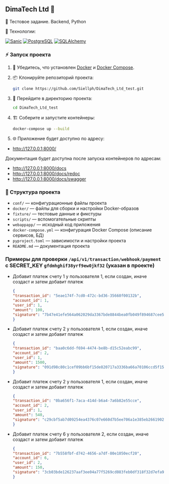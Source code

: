 ## DimaTech Ltd 🚀

📝 Тестовое задание. Backend, Python

🚀 Технологии:

[![Sanic](https://img.shields.io/badge/Sanic-25.3.0-blue?logo=sanic)](https://sanic.dev/)
[![PostgreSQL](https://img.shields.io/badge/PostgreSQL-15.0-blue?logo=postgresql)](https://www.postgresql.org/)
[![SQLAlchemy](https://img.shields.io/badge/SQLAlchemy-2.0.41-red?logo=python)](https://www.sqlalchemy.org/)

### ⚡️ Запуск проекта

1. 🐳 Убедитесь, что установлен [Docker](https://www.docker.com/) и [Docker Compose](https://docs.docker.com/compose/).
2. 📦 Клонируйте репозиторий проекта:
    ```bash
    git clone https://github.com/Siellph/DimaTech_Ltd_test.git
    ```
3. 📂 Перейдите в директорию проекта:
    ```bash
    cd DimaTech_Ltd_test
    ```
4. 🏗️ Соберите и запустите контейнеры:
    ```bash
    docker-compose up --build
    ```

3. 🌐 Приложение будет доступно по адресу:
- http://127.0.0.1:8000/

Документация будет доступна после запуска контейнеров по адресам:
- http://127.0.0.1:8000/docs
- http://127.0.0.1:8000/docs/redoc
- http://127.0.0.1:8000/docs/swagger

### 📁 Структура проекта

- `conf/` — конфигурационные файлы проекта
- `docker/` — файлы для сборки и настройки Docker-образов
- `fixture/` — тестовые данные и фикстуры
- `scripts/` — вспомогательные скрипты
- `webappapp/` — исходный код приложения
- `docker-compose.yml` — конфигурация Docker Compose (описание сервисов, БД)
- `pyproject.toml` — зависимости и настройки проекта
- `README.md` — документация проекта

### Примеры для проверки `/api/v1/transaction/webhook/payment` с SECRET_KEY `gfdmhghif38yrf9ew0jkf32` (указан в проекте)

- Добавит платеж счету 1 у пользователя 1, если создан, иначе создаст и затем добавит платеж
    ```json
    {
    "transaction_id": "5eae174f-7cd0-472c-bd36-35660f00132b",
    "account_id": 1,
    "user_id": 1,
    "amount": 100,
    "signature": "7b47e41efe564a062029da3367bde8844bea0fb049f894687cee5d57f2858bc8"
    }
    ```

- Добавит платеж счету 2 у пользователя 1, если создан, иначе создаст и затем добавит платеж
    ```json
    {
    "transaction_id": "baa0c6dd-f694-4474-be8b-d15c52eabc99",
    "account_id": 2,
    "user_id": 1,
    "amount": 1500,
    "signature": "091d98c80c1cef09bb6bf15de820717a3336ba66a70106ccd5f158f948787585"
    }
    ```

- Добавит платеж счету 2 у пользователя 1, если создан, иначе создаст и затем добавит платеж
    ```json
    {
    "transaction_id": "0ba656f1-7aca-414d-b6a4-7a6b82e55cce",
    "account_id": 2,
    "user_id": 1,
    "amount": 540,
    "signature": "c29cbf5ab7d09254ea4376c07e660d7b5ee706a1e385eb2661902e5344ab38ae"
    }
    ```

- Добавит платеж счету 6 у пользователя 2, если создан, иначе создаст и затем добавит платеж
    ```json
    {
    "transaction_id": "7b558fbf-d742-4656-a7df-80e1050ecf20",
    "account_id": 6,
    "user_id": 2,
    "amount": 150,
    "signature": "3cb03bde126237aaf3ee04a77f5269cd083feb0df318f32d7efa9aafad06650a"
    }
    ```